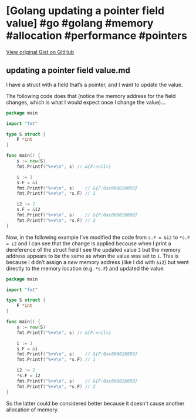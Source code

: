 # [Golang updating a pointer field value] #go #golang #memory #allocation #performance #pointers

[View original Gist on GitHub](https://gist.github.com/Integralist/719c37b2cd00e10554f643787de72d84)

## updating a pointer field value.md

I have a struct with a field that’s a pointer, and I want to update the value.

The following code does that (notice the memory address for the field changes, which is what I would expect once I change the value)...

```go
package main

import "fmt"

type S struct {
	F *int
}

func main() {
	s := new(S)
	fmt.Printf("%+v\n", s) // &{F:<nil>}

	i := 1
	s.F = &i
	fmt.Printf("%+v\n", s)    // &{F:0xc000018050}
	fmt.Printf("%+v\n", *s.F) // 1

	i2 := 2
	s.F = &i2
	fmt.Printf("%+v\n", s)    // &{F:0xc000018060}
	fmt.Printf("%+v\n", *s.F) // 2
}
```

Now, in the following example I’ve modified the code from `s.F = &i2` to `*s.F = i2` and I can see that the change is applied because when I print a dereference of the struct field I see the updated value `2` but the memory address appears to be the same as when the value was set to `1`. This is because I didn’t assign a _new_ memory address (like I did with `&i2`) but went directly to the memory location (e.g. `*s.F`) and updated the value.

```go
package main

import "fmt"

type S struct {
	F *int
}

func main() {
	s := new(S)
	fmt.Printf("%+v\n", s) // &{F:<nil>}

	i := 1
	s.F = &i
	fmt.Printf("%+v\n", s)    // &{F:0xc000018050}
	fmt.Printf("%+v\n", *s.F) // 1

	i2 := 2
	*s.F = i2
	fmt.Printf("%+v\n", s)    // &{F:0xc000018050}
    fmt.Printf("%+v\n", *s.F) // 2
}
```

So the latter could be considered better because it doesn’t cause another allocation of memory.

